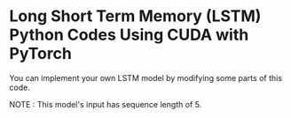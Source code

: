 # Long Short Term Memory (LSTM) Python Codes Using CUDA with PyTorch
You can implement your own LSTM model by modifying some parts of this code.

NOTE : This model's input has sequence length of 5.
